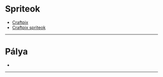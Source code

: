 # Spriteok
- [Craftpix](https://craftpix.net/freebies/)
- [Craftpix spriteok](https://craftpix.net/categorys/sprites/)


---
# Pálya
- 

---
